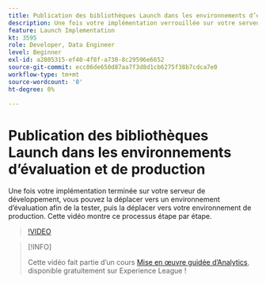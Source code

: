 ```yaml
---
title: Publication des bibliothèques Launch dans les environnements d’évaluation et de production
description: Une fois votre implémentation verrouillée sur votre serveur de développement, vous pouvez la déplacer vers un environnement d’évaluation afin de la tester, puis la déplacer vers votre environnement de production. Cette vidéo montre ce processus étape par étape.
feature: Launch Implementation
kt: 3595
role: Developer, Data Engineer
level: Beginner
exl-id: a2805315-ef40-4f8f-a730-8c29596e6652
source-git-commit: ecc86de650d87aa7f3d8d1cb6275f38b7cdca7e0
workflow-type: tm+mt
source-wordcount: '0'
ht-degree: 0%

---
```


# Publication des bibliothèques Launch dans les environnements d’évaluation et de production

Une fois votre implémentation terminée sur votre serveur de développement, vous pouvez la déplacer vers un environnement d’évaluation afin de la tester, puis la déplacer vers votre environnement de production. Cette vidéo montre ce processus étape par étape.

>[!VIDEO](https://video.tv.adobe.com/v/28777/?quality=12&learn=on)

>[!INFO]
>
> Cette vidéo fait partie d’un cours [Mise en œuvre guidée d’Analytics](https://experienceleague.adobe.com/?recommended=Analytics-D-1-2019.1), disponible gratuitement sur Experience League !
